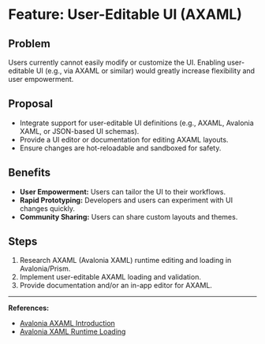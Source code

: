 # Feature: User-Editable UI (AXAML)

## Problem
Users currently cannot easily modify or customize the UI. Enabling user-editable UI (e.g., via AXAML or similar) would greatly increase flexibility and user empowerment.

## Proposal
- Integrate support for user-editable UI definitions (e.g., AXAML, Avalonia XAML, or JSON-based UI schemas).
- Provide a UI editor or documentation for editing AXAML layouts.
- Ensure changes are hot-reloadable and sandboxed for safety.

## Benefits
- **User Empowerment:** Users can tailor the UI to their workflows.
- **Rapid Prototyping:** Developers and users can experiment with UI changes quickly.
- **Community Sharing:** Users can share custom layouts and themes.

## Steps
1. Research AXAML (Avalonia XAML) runtime editing and loading in Avalonia/Prism.
2. Implement user-editable AXAML loading and validation.
3. Provide documentation and/or an in-app editor for AXAML.

---

**References:**
- [Avalonia AXAML Introduction](https://docs.avaloniaui.net/docs/basics/user-interface/introduction-to-xaml)
- [Avalonia XAML Runtime Loading](https://docs.avaloniaui.net/docs/guides/xaml/xaml-loader)
